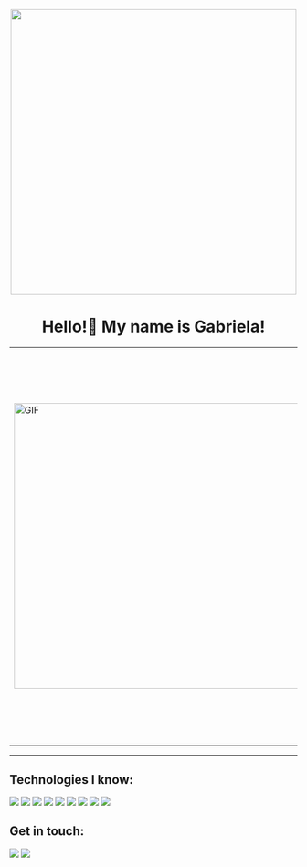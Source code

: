 <p align="center">
  <img src="https://github.com/user-attachments/assets/b6cc77ae-71d3-40d4-834a-905a5f79651b" width="500"/>
</p>

<h1 align="center">Hello!👋 My name is Gabriela!</h1>



<table>
  <tr>
    <td>
      <img src="https://github.com/user-attachments/assets/5dbab45a-23cb-4f2c-b8f9-f5e64c2beda3" alt="GIF" width="500"/>
    </td>
    <td>
      <h1>About Me</h1>
          - 💞️ 3rd Year Computer Science Student at UH
      
          - 🔨 Projects I'm working on...
          
            - a Full-Stack Volunteering Website!
            - a 2D Video Game!
            - a Convulitional Neural Network!
            
          - 🌱 I’m currently learning ...
          - 📫 How to reach me ...
          - ⚡ Fun fact: I love art and animation as well! 
    
  </tr>
</table>

---


## Technologies I know:

<p align="left">
  <img src="https://img.shields.io/badge/Python-3776AB?style=for-the-badge&logo=python&logoColor=white" />
  <img src="https://img.shields.io/badge/C%23-239120?style=for-the-badge&logo=c-sharp&logoColor=white" />
  <img src="https://img.shields.io/badge/C++-00599C?style=for-the-badge&logo=cplusplus&logoColor=white" />
  <img src="https://img.shields.io/badge/HTML5-E34F26?style=for-the-badge&logo=html5&logoColor=white" />
  <img src="https://img.shields.io/badge/JavaScript-323330?style=for-the-badge&logo=javascript&logoColor=F7DF1E" />
  <img src="https://img.shields.io/badge/React-20232A?style=for-the-badge&logo=react&logoColor=61DAFB" />
  <img src="https://img.shields.io/badge/Node.js-43853D?style=for-the-badge&logo=node.js&logoColor=white" />
  <img src="https://img.shields.io/badge/MongoDB-4EA94B?style=for-the-badge&logo=mongodb&logoColor=white" />
  <img src="https://img.shields.io/badge/Express.js-000000?style=for-the-badge&logo=express&logoColor=white" />
  <!-- Add more icons as needed -->
</p>

## Get in touch:

<p align="left">
  <a href="mailto:gabe.rome2020@gmail.com"><img src="https://img.shields.io/badge/Email-D14836?style=for-the-badge&logo=gmail&logoColor=white" /></a>
  <a href="www.linkedin.com/in/gabriela-romero-ramirez"><img src="https://img.shields.io/badge/LinkedIn-0077B5?style=for-the-badge&logo=linkedin&logoColor=white" /></a>
</p>

<!---
fleursomnium/fleursomnium is a ✨ special ✨ repository because its `README.md` (this file) appears on your GitHub profile.
You can click the Preview link to take a look at your changes.
--->


